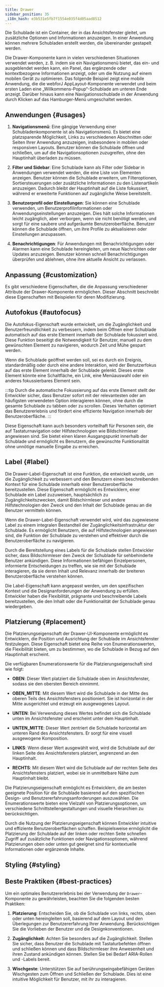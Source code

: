 ```yaml
---
title: Drawer
sidebar_position: 35
_i18n_hash: e3b531e5fb7f1554e035f4d05aad8512
---
```

<DocChip chip="shadow" />
<DocChip chip="name" label="dwc-drawer" />
<DocChip chip='since' label='24.00' />
<JavadocLink type="drawer" location="com/webforj/component/drawer/Drawer" top='true'/>

Die Schublade ist ein Container, der in das Ansichtsfenster gleitet, um zusätzliche Optionen und Informationen anzuzeigen. In einer Anwendung können mehrere Schubladen erstellt werden, die übereinander gestapelt werden.

Die Drawer-Komponente kann in vielen verschiedenen Situationen verwendet werden, z. B. indem sie ein Navigationsmenü bietet, das ein- und ausgeblendet werden kann, ein Panel, das ergänzende oder kontextbezogene Informationen anzeigt, oder um die Nutzung auf einem mobilen Gerät zu optimieren. Das folgende Beispiel zeigt eine mobile Anwendung, die die webforJ AppLayout-Komponente verwendet und beim ersten Laden eine „Willkommens-Popup“-Schublade am unteren Ende anzeigt. Darüber hinaus kann eine Navigationsschublade in der Anwendung durch Klicken auf das Hamburger-Menü umgeschaltet werden.

<AppLayoutViewer path='/webforj/drawerwelcome?' mobile='true'
javaE='https://raw.githubusercontent.com/webforj/webforj-documentation/refs/heads/main/src/main/java/com/webforj/samples/views/drawer/DrawerWelcomeView.java'
cssURL='/css/drawer/drawerWelcome.css'
/>

## Anwendungen {#usages}

1. **Navigationsmenü**: Eine gängige Verwendung einer Schubladenkomponente ist als Navigationsmenü. Es bietet eine platzsparende Möglichkeit, Links zu verschiedenen Abschnitten oder Seiten Ihrer Anwendung anzuzeigen, insbesondere in mobilen oder responsiven Layouts. Benutzer können die Schublade öffnen und schließen, um auf die Navigationsoptionen zuzugreifen, ohne den Hauptinhalt überladen zu müssen.

2. **Filter und Sidebar**: Eine Schublade kann als Filter oder Sidebar in Anwendungen verwendet werden, die eine Liste von Elementen anzeigen. Benutzer können die Schublade erweitern, um Filteroptionen, Sortiersteuerungen oder zusätzliche Informationen zu den Listenartikeln anzuzeigen. Dadurch bleibt der Hauptinhalt auf die Liste fokussiert, während er erweiterte Funktionen auf zugängliche Weise bereitstellt.

3. **Benutzerprofil oder Einstellungen**: Sie können eine Schublade verwenden, um Benutzerprofilinformationen oder Anwendungseinstellungen anzuzeigen. Dies hält solche Informationen leicht zugänglich, aber verborgen, wenn sie nicht benötigt werden, und sorgt für eine saubere und aufgeräumte Benutzeroberfläche. Benutzer können die Schublade öffnen, um ihre Profile zu aktualisieren oder Einstellungen anzupassen.

4. **Benachrichtigungen**: Für Anwendungen mit Benachrichtigungen oder Alarmen kann eine Schublade hereingleiten, um neue Nachrichten oder Updates anzuzeigen. Benutzer können schnell Benachrichtigungen überprüfen und ablehnen, ohne ihre aktuelle Ansicht zu verlassen.

<ComponentDemo
path='/webforj/drawerdemo?'
javaE='https://raw.githubusercontent.com/webforj/webforj-documentation/refs/heads/main/src/main/java/com/webforj/samples/views/drawer/DrawerDemoView.java'
height='600px'
/>

## Anpassung {#customization}

Es gibt verschiedene Eigenschaften, die die Anpassung verschiedener Attribute der Drawer-Komponente ermöglichen. Dieser Abschnitt beschreibt diese Eigenschaften mit Beispielen für deren Modifizierung.

## Autofokus {#autofocus}

Die Autofokus-Eigenschaft wurde entwickelt, um die Zugänglichkeit und Benutzerfreundlichkeit zu verbessern, indem beim Öffnen einer Schublade automatisch auf das erste Element innerhalb der Schublade fokussiert wird. Diese Funktion beseitigt die Notwendigkeit für Benutzer, manuell zu dem gewünschten Element zu navigieren, wodurch Zeit und Mühe gespart werden.

Wenn die Schublade geöffnet werden soll, sei es durch ein Ereignis, standardmäßig oder durch eine andere Interaktion, wird der Benutzerfokus auf das erste Element innerhalb der Schublade gelenkt. Dieses erste Element könnte eine Schaltfläche, ein Link, eine Menüauswahl oder ein anderes fokussierbares Element sein.

:::tip
Durch die automatische Fokussierung auf das erste Element stellt der Entwickler sicher, dass Benutzer sofort mit der relevantesten oder am häufigsten verwendeten Option interagieren können, ohne durch die gesamte Schublade zu tabben oder zu scrollen. Dieses Verhalten optimiert das Benutzererlebnis und fördert eine effiziente Navigation innerhalb der Benutzeroberfläche.
:::

Diese Eigenschaft kann auch besonders vorteilhaft für Personen sein, die auf Tastaturnavigation oder Hilfstechnologien wie Bildschirmleser angewiesen sind. Sie bietet einen klaren Ausgangspunkt innerhalb der Schublade und ermöglicht es Benutzern, die gewünschte Funktionalität ohne unnötige manuelle Eingabe zu erreichen.

<ComponentDemo
path='/webforj/drawerautofocus?'
javaE='https://raw.githubusercontent.com/webforj/webforj-documentation/refs/heads/main/src/main/java/com/webforj/samples/views/drawer/DrawerAutoFocusView.java'
height='600px'
/>

## Label {#label}

Die Drawer-Label-Eigenschaft ist eine Funktion, die entwickelt wurde, um die Zugänglichkeit zu verbessern und den Benutzern einen beschreibenden Kontext für eine Schublade innerhalb einer Benutzeroberfläche bereitzustellen. Diese Eigenschaft ermöglicht es Entwicklern, einer Schublade ein Label zuzuweisen, hauptsächlich zu Zugänglichkeitszwecken, damit Bildschirmleser und andere Hilfstechnologien den Zweck und den Inhalt der Schublade genau an die Benutzer vermitteln können.

Wenn die Drawer-Label-Eigenschaft verwendet wird, wird das zugewiesene Label zu einem integralen Bestandteil der Zugänglichkeitsinfrastruktur der Schublade. Es ermöglicht Benutzern, die auf Hilfstechnologien angewiesen sind, die Funktion der Schublade zu verstehen und effektiver durch die Benutzeroberfläche zu navigieren.

Durch die Bereitstellung eines Labels für die Schublade stellen Entwickler sicher, dass Bildschirmleser den Zweck der Schublade für sehbehinderte Benutzer ankündigen. Diese Informationen befähigen Einzelpersonen, informierte Entscheidungen zu treffen, wie sie mit der Schublade interagieren, da sie deren Inhalt und Relevanz innerhalb der breiteren Benutzeroberfläche verstehen können.

Die Label-Eigenschaft kann angepasst werden, um den spezifischen Kontext und die Designanforderungen der Anwendung zu erfüllen. Entwickler haben die Flexibilität, prägnante und beschreibende Labels bereitzustellen, die den Inhalt oder die Funktionalität der Schublade genau wiedergeben.

## Platzierung {#placement}

Die Platzierungseigenschaft der Drawer-UI-Komponente ermöglicht es Entwicklern, die Position und Ausrichtung der Schublade im Ansichtsfenster festzulegen. Diese Eigenschaft bietet eine Reihe von Enumerationswerten, die Flexibilität bieten, um zu bestimmen, wo die Schublade in Bezug auf den Hauptinhalt erscheint.

Die verfügbaren Enumerationswerte für die Platzierungseigenschaft sind wie folgt:

- **OBEN**: Dieser Wert platziert die Schublade oben im Ansichtsfenster, sodass sie den obersten Bereich einnimmt.

- **OBEN_MITTE**: Mit diesem Wert wird die Schublade in der Mitte des oberen Teils des Ansichtsfensters positioniert. Sie ist horizontal in der Mitte ausgerichtet und erzeugt ein ausgewogenes Layout.

- **UNTEN**: Bei Verwendung dieses Wertes befindet sich die Schublade unten im Ansichtsfenster und erscheint unter dem Hauptinhalt.

- **UNTEN_MITTE**: Dieser Wert zentriert die Schublade horizontal am unteren Rand des Ansichtsfensters. Er sorgt für eine visuell ausgewogene Komposition.

- **LINKS**: Wenn dieser Wert ausgewählt wird, wird die Schublade auf der linken Seite des Ansichtsfensters platziert, angrenzend an den Hauptinhalt.

- **RECHTS**: Mit diesem Wert wird die Schublade auf der rechten Seite des Ansichtsfensters platziert, wobei sie in unmittelbare Nähe zum Hauptinhalt bleibt.

Die Platzierungseigenschaft ermöglicht es Entwicklern, die am besten geeignete Position für die Schublade basierend auf den spezifischen Design- und Benutzererfahrungsanforderungen auszuwählen. Die Enumerationswerte bieten eine Vielzahl von Platzierungsoptionen, um verschiedene Schnittstellengestaltungen und visuelle Hierarchien zu berücksichtigen.

Durch die Nutzung der Platzierungseigenschaft können Entwickler intuitive und effiziente Benutzeroberflächen schaffen. Beispielsweise ermöglicht die Platzierung der Schublade auf der linken oder rechten Seite schnellen Zugriff auf zusätzliche Funktionen oder Navigationsoptionen, während Platzierungen oben oder unten gut geeignet sind für kontextuelle Informationen oder ergänzende Inhalte.

<ComponentDemo
path='/webforj/drawerplacement?'
javaE='https://raw.githubusercontent.com/webforj/webforj-documentation/refs/heads/main/src/main/java/com/webforj/samples/views/drawer/DrawerPlacementView.java'
height='600px'
/>

## Styling {#styling}

<TableBuilder name="Drawer" />

## Beste Praktiken {#best-practices}

Um ein optimales Benutzererlebnis bei der Verwendung der `Drawer`-Komponente zu gewährleisten, beachten Sie die folgenden besten Praktiken:

1. **Platzierung**: Entscheiden Sie, ob die Schublade von links, rechts, oben oder unten hereingleiten soll, basierend auf dem Layout und den Überlegungen zur Benutzererfahrung Ihrer Anwendung. Berücksichtigen Sie die Vorlieben der Benutzer und die Designkonventionen.

2. **Zugänglichkeit**: Achten Sie besonders auf die Zugänglichkeit. Stellen Sie sicher, dass Benutzer die Schublade mit Tastaturbefehlen öffnen und schließen können und dass Bildschirmleser ihre Anwesenheit und ihren Zustand ankündigen können. Stellen Sie bei Bedarf ARIA-Rollen und -Labels bereit.

3. **Wischgeste**: Unterstützen Sie auf berührungseingabefähigen Geräten Wischgesten zum Öffnen und Schließen der Schublade. Dies ist eine intuitive Möglichkeit für Benutzer, mit ihr zu interagieren.

